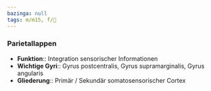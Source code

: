```yaml
---
bazinga: null
tags: m/m15, f/🧠
---
```

### Parietallappen
- **Funktion**:: Integration sensorischer Informationen
- **Wichtige Gyri**:: Gyrus postcentralis, Gyrus supramarginalis, Gyrus angularis
- **Gliederung**:: Primär / Sekundär somatosensorischer Cortex